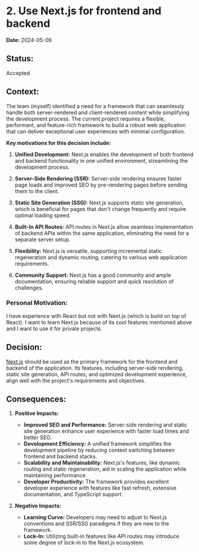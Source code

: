 # 2. Use Next.js for frontend and backend

**Date:** 2024-05-06

## Status:

Accepted

## Context:

The team (myself) identified a need for a framework that can seamlessly handle both server-rendered and client-rendered content while simplifying the development process. The current project requires a flexible, performant, and feature-rich framework to build a robust web application that can deliver exceptional user experiences with minimal configuration.

**Key motivations for this decision include:**

1. **Unified Development:** Next.js enables the development of both frontend and backend functionality in one unified environment, streamlining the development process.

2. **Server-Side Rendering (SSR):** Server-side rendering ensures faster page loads and improved SEO by pre-rendering pages before sending them to the client.

3. **Static Site Generation (SSG):** Next.js supports static site generation, which is beneficial for pages that don't change frequently and require optimal loading speed.

4. **Built-In API Routes:** API routes in Next.js allow seamless implementation of backend APIs within the same application, eliminating the need for a separate server setup.

5. **Flexibility:** Next.js is versatile, supporting incremental static regeneration and dynamic routing, catering to various web application requirements.

6. **Community Support:** Next.js has a good community and ample documentation, ensuring reliable support and quick resolution of challenges.

### Personal Motivation:

I have experience with React but not with Next.js (which is build on top of React). I want to learn Next.js because of its cool features mentioned above and I want to use it for private projects.

## Decision:

[Next.js](https://nextjs.org) should be used as the primary framework for the frontend and backend of the application. Its features, including server-side rendering, static site generation, API routes, and optimized development experience, align well with the project's requirements and objectives.

## Consequences:

1. **Positive Impacts:**

   - **Improved SEO and Performance:** Server-side rendering and static site generation enhance user experience with faster load times and better SEO.
   - **Development Efficiency:** A unified framework simplifies the development pipeline by reducing context switching between frontend and backend stacks.
   - **Scalability and Maintainability:** Next.js's features, like dynamic routing and static regeneration, aid in scaling the application while maintaining performance.
   - **Developer Productivity:** The framework provides excellent developer experience with features like fast refresh, extensive documentation, and TypeScript support.

2. **Negative Impacts:**
   - **Learning Curve:** Developers may need to adjust to Next.js conventions and SSR/SSG paradigms if they are new to the framework.
   - **Lock-In:** Utilizing built-in features like API routes may introduce some degree of lock-in to the Next.js ecosystem.
